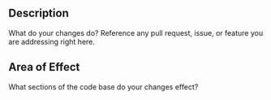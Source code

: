 <!--
SPDX-FileCopyrightText: 2025 Jason Pena <jasonpena@awkless.com>
SPDX-License-Identifier: MIT
-->

## Description

What do your changes do? Reference any pull request, issue, or feature you are
addressing right here.

## Area of Effect

What sections of the code base do your changes effect?
